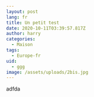 ```yaml
---
layout: post
lang: fr
title: Un petit test
date: 2020-10-11T03:39:57.817Z
author: harry
categories:
  - Maison
tags:
  - Europe-fr
uid:
  - ggg
image: /assets/uploads/2bis.jpg
---
```

adfda